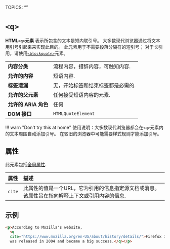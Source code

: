 TOPICS: <q>

# `<q>`

**HTML`<q>`元素** 表示所包含的文本是短内联引号。 大多数现代浏览器通过将文本用引号引起来来实现此目的。 此元素用于不需要段落分隔符的短引号； 对于长引用，请使用[`<blockquote>`](/zh-hans/webfrontend/<blockquote>)元素。

|  |  |
| :-- | :-- |
| **内容分类** | 流程内容，措辞内容，可触知内容. |
| **允许的内容** | 短语内容. |
| **标签遗漏** | 无，开始标签和结束标签都是必需的. |
| **允许的父元素** | 任何接受短语内容的元素. |
| **允许的 ARIA 角色** | 任何 |
| **DOM 接口** | `HTMLQuoteElement` |

!!! warn "Don't try this at home"
    使用说明：大多数现代浏览器都会在`<q>`元素内的文本周围自动添加引号。 在较旧的浏览器中可能需要样式规则才能添加引号。

## 属性

此元素包括[全局属性](https://wiki.developer.mozilla.org/en-US/docs/HTML/Global_attributes).

| 属性 | 描述 |
| :-- | :-- |
| `cite` | 此属性的值是一个URL，它为引用的信息指定源文档或消息。 该属性旨在指向解释上下文或引用内容的信息. |

## 示例

```html
<p>According to Mozilla's website,
  <q
  cite="https://www.mozilla.org/en-US/about/history/details/">Firefox 1.0
  was released in 2004 and became a big success.</q></p>
```
